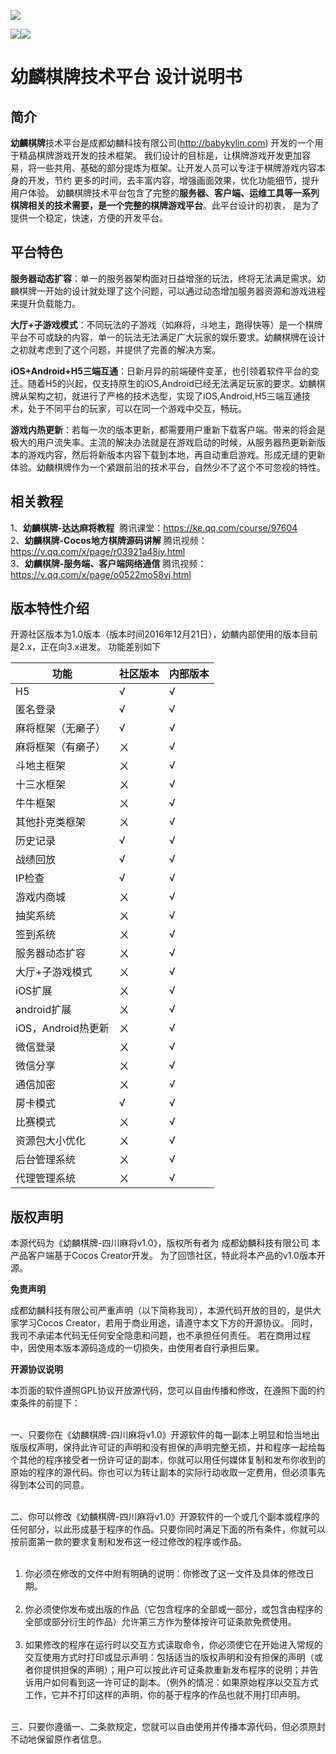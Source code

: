 ![](http://babykylin.com/bk.png)

![](http://www.babykylin.com/bk_group_qr.jpg)![](http://www.babykylin.com/bk_dy_qr.jpg)

幼麟棋牌技术平台 设计说明书
====

简介
---

  **幼麟棋牌**技术平台是成都幼麟科技有限公司(http://babykylin.com) 开发的一个用于精品棋牌游戏开发的技术框架。
我们设计的目标是，让棋牌游戏开发更加容易，将一些共用、基础的部分提炼为框架。让开发人员可以专注于棋牌游戏内容本身的开发，节约
更多的时间，去丰富内容，增强画面效果，优化功能细节，提升用户体验。
幼麟棋牌技术平台包含了完整的**服务器、客户端、运维工具等一系列棋牌相关的技术需要，是一个完整的棋牌游戏平台**。此平台设计的初衷，
是为了提供一个稳定，快速，方便的开发平台。

平台特色
---

  **服务器动态扩容**：单一的服务器架构面对日益增涨的玩法，终将无法满足需求。幼麟棋牌一开始的设计就处理了这个问题，可以通过动态增加服务器资源和游戏进程来提升负载能力。

  **大厅+子游戏模式**：不同玩法的子游戏（如麻将，斗地主，跑得快等）是一个棋牌平台不可或缺的内容，单一的玩法无法满足广大玩家的娱乐要求。幼麟棋牌在设计之初就考虑到了这个问题，并提供了完善的解决方案。

  **iOS+Android+H5三端互通**：日新月异的前端硬件变革，也引领着软件平台的变迁。随着H5的兴起，仅支持原生的iOS,Android已经无法满足玩家的要求。幼麟棋牌从架构之初，就进行了严格的技术选型，实现了iOS,Android,H5三端互通技术，处于不同平台的玩家，可以在同一个游戏中交互，畅玩。

  **游戏内热更新**：若每一次的版本更新，都需要用户重新下载客户端。带来的将会是极大的用户流失率。主流的解决办法就是在游戏启动的时候，从服务器热更新新版本的游戏内容，然后将新版本内容下载到本地，再自动重启游戏。形成无缝的更新体验。幼麟棋牌作为一个紧跟前沿的技术平台，自然少不了这个不可忽视的特性。 
  
  
相关教程
---

1、**幼麟棋牌-达达麻将教程**  腾讯课堂：https://ke.qq.com/course/97604</br>
2、**幼麟棋牌-Cocos地方棋牌源码讲解** 腾讯视频：https://v.qq.com/x/page/r03921a48jy.html</br>
3、**幼麟棋牌-服务端、客户端网络通信** 腾讯视频：https://v.qq.com/x/page/o0522mo58vj.html</br>



版本特性介绍
---

开源社区版本为1.0版本（版本时间2016年12月21日），幼麟内部使用的版本目前是2.x，正在向3.x进发。 功能差别如下

功能 | 社区版本 | 内部版本
----|------|----
H5 | √ | √
匿名登录 | √ | √
麻将框架（无癞子） | √ | √
麻将框架（有癞子） | ㄨ | √
斗地主框架 | ㄨ | √
十三水框架 | ㄨ | √
牛牛框架 | ㄨ | √
其他扑克类框架 | ㄨ | √
历史记录 | √ | √
战绩回放 | √ | √
IP检查 | √ | √
游戏内商城 | ㄨ | √
抽奖系统 | ㄨ | √
签到系统 | ㄨ | √
服务器动态扩容 | ㄨ | √
大厅+子游戏模式 | ㄨ  | √
iOS扩展 | ㄨ | √
android扩展 | ㄨ | √
iOS，Android热更新 | ㄨ | √
微信登录 | ㄨ | √
微信分享 | ㄨ | √
通信加密 | ㄨ | √
房卡模式 | √ | √
比赛模式 | ㄨ | √
资源包大小优化 | ㄨ | √
后台管理系统 | ㄨ | √
代理管理系统 | ㄨ | √


版权声明
---
本源代码为《幼麟棋牌-四川麻将v1.0》，版权所有者为  成都幼麟科技有限公司
本产品客户端基于Cocos Creator开发。 为了回馈社区，特此将本产品的v1.0版本开源。

**免责声明**

成都幼麟科技有限公司严重声明（以下简称我司），本源代码开放的目的，是供大家学习Cocos Creator，若用于商业用途，请遵守本文下方的开源协议。 同时，我司不承诺本代码无任何安全隐患和问题，也不承担任何责任。 若在商用过程中，因使用本版本源码造成的一切损失，由使用者自行承担后果。



**开源协议说明**

本页面的软件遵照GPL协议开放源代码，您可以自由传播和修改，在遵照下面的约束条件的前提下：</br>
 

一、只要你在《幼麟棋牌-四川麻将v1.0》开源软件的每一副本上明显和恰当地出版版权声明，保持此许可证的声明和没有担保的声明完整无损，并和程序一起给每个其他的程序接受者一份许可证的副本，你就可以用任何媒体复制和发布你收到的原始的程序的源代码。你也可以为转让副本的实际行动收取一定费用，但必须事先得到本公司的同意。</br>
 

二、你可以修改《幼麟棋牌-四川麻将v1.0》开源软件的一个或几个副本或程序的任何部分，以此形成基于程序的作品。只要你同时满足下面的所有条件，你就可以按前面第一款的要求复制和发布这一经过修改的程序或作品。</br>
 
1. 你必须在修改的文件中附有明确的说明：你修改了这一文件及具体的修改日期。</br>
 
2. 你必须使你发布或出版的作品（它包含程序的全部或一部分，或包含由程序的全部或部分衍生的作品）允许第三方作为整体按许可证条款免费使用。</br>
 
3. 如果修改的程序在运行时以交互方式读取命令，你必须使它在开始进入常规的交互使用方式时打印或显示声明：包括适当的版权声明和没有担保的声明（或者你提供担保的声明）；用户可以按此许可证条款重新发布程序的说明；并告诉用户如何看到这一许可证的副本。（例外的情况：如果原始程序以交互方式工作，它并不打印这样的声明，你的基于程序的作品也就不用打印声明。</br>
 

三、只要你遵循一、二条款规定，您就可以自由使用并传播本源代码，但必须原封不动地保留原作者信息。



